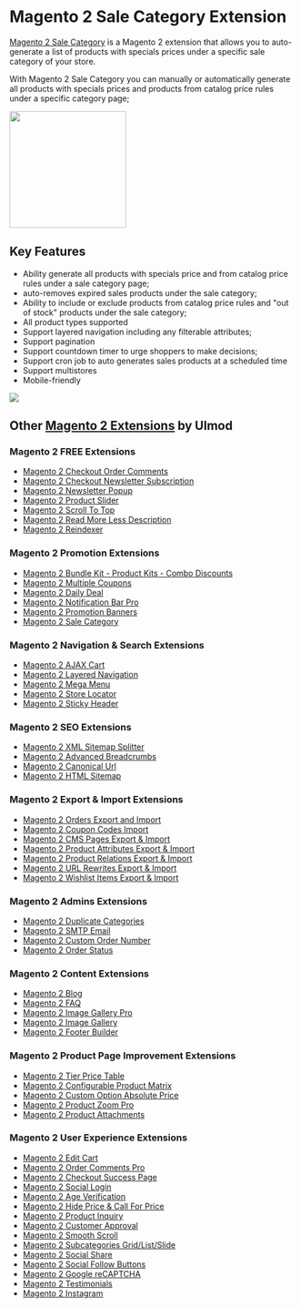 # Magento 2 Sale Category Extension

[Magento 2 Sale Category](https://www.ulmod.com/sale-category-for-magento-2.html) is a Magento 2 extension that allows you to auto-generate a list of products with specials prices under a specific sale category of your store.

With Magento 2 Sale Category you can manually or automatically generate all products with specials prices and products from catalog price rules under a specific category page;

<a href="https://www.ulmod.com/sale-category-for-magento-2.html"><img width="205" src="https://www.ulmod.com/media/wysiwyg/um-download-now1.png"></a>

## Key Features

* Ability generate all products with specials price and from catalog price rules under a sale category page;
* auto-removes expired sales products under the sale category;
* Ability  to include or exclude products from catalog price rules and "out of stock" products under the sale category;
* All product types supported
* Support layered navigation including any filterable attributes;
* Support pagination
* Support countdown timer to urge shoppers to make decisions;
* Support cron job to auto generates sales products at a scheduled time
* Support multistores
* Mobile-friendly


<img src="https://www.ulmod.com/media/ulmod/product_content/salecat-main.png">



## Other [Magento 2 Extensions](https://www.ulmod.com/magento2-extensions.html) by Ulmod
### Magento 2 FREE Extensions
  * [Magento 2 Checkout Order Comments](https://www.ulmod.com/magento-2-order-comment-extension.html)
  * [Magento 2 Checkout Newsletter Subscription](https://www.ulmod.com/checkout-subcription-for-magento-2.html)
  * [Magento 2 Newsletter Popup](https://www.ulmod.com/magento-2-newsletter-popup.html)
  * [Magento 2 Product Slider](https://www.ulmod.com/magento-2-product-slider-extension.html)
  * [Magento 2 Scroll To Top](https://www.ulmod.com/magento-2-scroll-to-top-extension.html)  
  * [Magento 2 Read More Less Description](https://www.ulmod.com/read-more-less-for-magento-2.html)  
  * [Magento 2 Reindexer](https://www.ulmod.com/reindexer-for-magento-2.html)  
  
### Magento 2 Promotion Extensions
  * [Magento 2 Bundle Kit - Product Kits - Combo Discounts](https://www.ulmod.com/bundle-kit-for-magento-2.html)
  * [Magento 2 Multiple Coupons](https://www.ulmod.com/multiple-coupons-for-magento-2.html)
  * [Magento 2 Daily Deal](https://www.ulmod.com/daily-deal-for-magento-2.html)
  * [Magento 2 Notification Bar Pro](https://www.ulmod.com/notification-bar-for-magento-2.html)
  * [Magento 2 Promotion Banners](https://www.ulmod.com/promotion-banners-for-magento-2.html)
  * [Magento 2 Sale Category](https://www.ulmod.com/sale-category-for-magento-2.html)
 
### Magento 2 Navigation & Search Extensions
  * [Magento 2 AJAX Cart](https://www.ulmod.com/ajax-cart-for-magento-2.html)
  * [Magento 2 Layered Navigation](https://www.ulmod.com/magento-2-layered-navigation-extension.html)
  * [Magento 2 Mega Menu](https://www.ulmod.com/magento-2-mega-menu-extension.html)
  * [Magento 2 Store Locator](https://www.ulmod.com/magento-2-store-locator-extension.html)
  * [Magento 2 Sticky Header](https://www.ulmod.com/magento-2-sticky-header-extension.html)
  
### Magento 2 SEO Extensions
  * [Magento 2 XML Sitemap Splitter](https://www.ulmod.com/magento-2-xml-sitemap-splitter.html)
  * [Magento 2 Advanced Breadcrumbs](https://www.ulmod.com/magento-2-advanced-breadcrumb-extension.html)
  * [Magento 2 Canonical Url](https://www.ulmod.com/magento-2-canonical-url-extension.html)
  * [Magento 2 HTML Sitemap](https://www.ulmod.com/magento-2-html-sitemap-extension.html)

### Magento 2 Export & Import Extensions
  * [Magento 2 Orders Export and Import](https://www.ulmod.com/orders-export-and-import-for-magento-2.html)
  * [Magento 2 Coupon Codes Import](https://www.ulmod.com/coupon-codes-import-for-magento-2.html)
  * [Magento 2 CMS Pages Export & Import](https://www.ulmod.com/cms-export-and-import-for-magento-2.html)
  * [Magento 2 Product Attributes Export & Import](https://www.ulmod.com/product-attributes-export-import-for-magento-2.html)  
  * [Magento 2 Product Relations Export & Import](https://www.ulmod.com/product-relations-export-import-for-magento-2.html)
  * [Magento 2 URL Rewrites Export & Import](https://www.ulmod.com/url-rewrites-export-import-for-magento-2.html")  
  * [Magento 2 Wishlist Items Export & Import](https://www.ulmod.com/wishlist-items-export-import-for-magento-2.html)

### Magento 2 Admins Extensions
  * [Magento 2 Duplicate Categories](https://www.ulmod.com/magento-2-duplicate-categories-extension.html)  
  * [Magento 2 SMTP Email](https://www.ulmod.com/magento-2-smtp-email-extension.html) 
  * [Magento 2 Custom Order Number](https://www.ulmod.com/custom-order-number-for-magento-2.html)
  * [Magento 2 Order Status](https://www.ulmod.com/custom-order-status-for-magento-2.html)

### Magento 2 Content Extensions
  * [Magento 2 Blog](https://www.ulmod.com/magento-2-blog-pro-extension.html)
  * [Magento 2 FAQ](https://www.ulmod.com/magento-2-faq-extension.html)
  * [Magento 2 Image Gallery Pro](https://www.ulmod.com/image-gallery-pro-for-magento-2.html)  
  * [Magento 2 Image Gallery](https://www.ulmod.com/image-gallery-for-magento-2.html)  
  * [Magento 2 Footer Builder](https://www.ulmod.com/footer-builder-for-magento-2.html) 
  
### Magento 2 Product Page Improvement Extensions
  * [Magento 2 Tier Price Table](https://www.ulmod.com/tier-price-table-for-magento-2.html)
  * [Magento 2 Configurable Product Matrix](https://www.ulmod.com/configurable-product-matrix-for-magento-2.html)
  * [Magento 2 Custom Option Absolute Price](https://www.ulmod.com/custom-options-absolute-price-for-magento-2.html)
  * [Magento 2 Product Zoom Pro](https://www.ulmod.com/magento-2-product-zoom-extension.html)  
  * [Magento 2 Product Attachments](https://www.ulmod.com/magento-2-product-attachments.html)  
  
### Magento 2 User Experience Extensions
  * [Magento 2 Edit Cart](https://www.ulmod.com/edit-cart-for-magento-2.html)
  * [Magento 2 Order Comments Pro](https://www.ulmod.com/ordernotes-for-magento-2.html)
  * [Magento 2 Checkout Success Page](https://www.ulmod.com/checkout-success-page-for-magento-2.html)
  * [Magento 2 Social Login](https://www.ulmod.com/social-login-for-magento-2.html)  
  * [Magento 2 Age Verification](https://www.ulmod.com/age-verification-for-magento-2.html) 
  * [Magento 2 Hide Price & Call For Price](https://www.ulmod.com/magento-2-call-for-price-extension.html) 
  * [Magento 2 Product Inquiry](https://www.ulmod.com/magento-2-product-inquiry-extension.html)    
  * [Magento 2 Customer Approval](https://www.ulmod.com/customer-approval-for-magento-2.html)   
  * [Magento 2 Smooth Scroll](https://www.ulmod.com/smooth-scroll-for-magento-2.html) 
  * [Magento 2 Subcategories Grid/List/Slide](https://www.ulmod.com/magento-2-categories-grid-list-slide.html)  
  * [Magento 2 Social Share](https://www.ulmod.com/magento-2-social-share-extension.html)  
  * [Magento 2 Social Follow Buttons](https://www.ulmod.com/magento-2-social-follow-buttons.html)  
  * [Magento 2 Google reCAPTCHA](https://www.ulmod.com/magento-2-recaptcha-extension.html)  
  * [Magento 2 Testimonials](https://www.ulmod.com/magento-2-testimonials-extension.html)    
  * [Magento 2 Instagram](https://www.ulmod.com/instagram-for-magento-2.html)  
